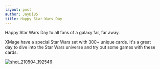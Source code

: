 ```yaml
---
layout: post
author: JayDi85
title: Happy Star Wars Day
---
```

Happy Star Wars Day to all fans of a galaxy far, far away.

XMage have a special Star Wars set with 300+ unique cards. 
It's a great day to dive into the Star Wars universe and try out some games with these cards.

![shot_210504_192546](https://user-images.githubusercontent.com/8344157/117028249-940d9e80-ad0e-11eb-84da-70fdbe41e0f2.png)
